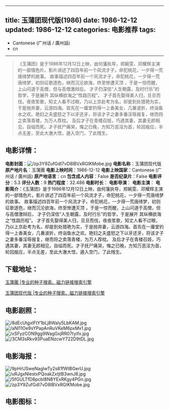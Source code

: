 
---
title: 玉蒲团现代版(1986)
date: 1986-12-12
updated: 1986-12-12
categories: 电影推荐
tags:
- 
- Cantonese (广州话 / 廣州話)
- cn
---


> 《玉蒲团》是于1986年12月12日上映，由何藩执导，郑婉雯、邓耀辉主演的一部情色片。影片讲述了四百年前一个风流才子，命犯桃花，一夕得一荒唐绮梦的故事。  故事描述四百年前一个风流才子，命犯桃花，一夕得一荒唐绮梦，初则征歌逐色，继而沉沦欲海，终至惨遭灭顶 ，于是一惊而醒，上山问道于高僧，但与高僧激辩后， 才子仍深信“人生朝露，及时行乐”的哲学，于是展开 其纵横欲海之“性路历程”。  才子首先娶得美人归，旦旦而伐，夜夜笙歌，知丈人看不过眼，乃以上京赴考为名，却是到处猎艳为实，于是抛弃妻，云游四海。首先在一庸堂钓得一上香美女，几番波折，终诣鱼水之欢。艳妇之夫盛怒之下以牙还牙，将该才子之妻多番淫辱报复，继而将之卖落青楼，为万人荐枕。  及后才子在青楼召妓，巧遇其妻，其妻无颜相见，自缢而死。才子抚尸痛哭，悔之已晚，方知万恶淫为首，轮回报应，半点无差，至此大澈大悟，遁入空门，了此残生。

## **电影详情**：

**电影封面**：<img src="https://image.tmdb.org/t/p/w200/zp3Y9ZufGdI7vD8lBVxRGIKMobe.jpg" alt="/zp3Y9ZufGdI7vD8lBVxRGIKMobe.jpg" title="/zp3Y9ZufGdI7vD8lBVxRGIKMobe.jpg">
**电影名称**：玉蒲团现代版
**原产地片名**：玉蒲團
**电影上映时间**：1986-12-12
**电影上映国家**：Cantonese (广州话 / 廣州話)
**原产地语言**：cn
**包含成人内容**：False
**是否纪录片**：False
**电影评分**：5.3
**评分人数**：9
**热门程度**：32.486
**电影时长**：
**电影导演**：
**电影主演**：
**电影简介**：《玉蒲团》是于1986年12月12日上映，由何藩执导，郑婉雯、邓耀辉主演的一部情色片。影片讲述了四百年前一个风流才子，命犯桃花，一夕得一荒唐绮梦的故事。  故事描述四百年前一个风流才子，命犯桃花，一夕得一荒唐绮梦，初则征歌逐色，继而沉沦欲海，终至惨遭灭顶 ，于是一惊而醒，上山问道于高僧，但与高僧激辩后， 才子仍深信“人生朝露，及时行乐”的哲学，于是展开 其纵横欲海之“性路历程”。  才子首先娶得美人归，旦旦而伐，夜夜笙歌，知丈人看不过眼，乃以上京赴考为名，却是到处猎艳为实，于是抛弃妻，云游四海。首先在一庸堂钓得一上香美女，几番波折，终诣鱼水之欢。艳妇之夫盛怒之下以牙还牙，将该才子之妻多番淫辱报复，继而将之卖落青楼，为万人荐枕。  及后才子在青楼召妓，巧遇其妻，其妻无颜相见，自缢而死。才子抚尸痛哭，悔之已晚，方知万恶淫为首，轮回报应，半点无差，至此大澈大悟，遁入空门，了此残生。

## **下载地址**：
[玉蒲團 |专业的种子搜索、磁力链接搜索引擎](https://movie.amd794.com:2083/?search=%E7%8E%89%E8%92%B2%E5%9C%98&ordering=&mode=match_phrase&page_size=10&page=1)

[玉蒲团现代版 |专业的种子搜索、磁力链接搜索引擎](https://movie.amd794.com:2083/?search=%E7%8E%89%E8%92%B2%E5%9B%A2%E7%8E%B0%E4%BB%A3%E7%89%88&ordering=&mode=match_phrase&page_size=10&page=1)
 

## **电影剧照**：
<img src="https://image.tmdb.org/t/p/original/8dEcUtgxlFtY1bLj8Waly5LbKAM.jpg" alt="/8dEcUtgxlFtY1bLj8Waly5LbKAM.jpg" title="/8dEcUtgxlFtY1bLj8Waly5LbKAM.jpg"><img src="https://image.tmdb.org/t/p/original/aNl11Oe9sYPapAnRuVKeM6pxMx1.jpg" alt="/aNl11Oe9sYPapAnRuVKeM6pxMx1.jpg" title="/aNl11Oe9sYPapAnRuVKeM6pxMx1.jpg"><img src="https://image.tmdb.org/t/p/original/xSFyzCON9gg9WagGxjRR07tyifx.jpg" alt="/xSFyzCON9gg9WagGxjRR07tyifx.jpg" title="/xSFyzCON9gg9WagGxjRR07tyifx.jpg"><img src="https://image.tmdb.org/t/p/original/3CM3sRkv93PuaENzcwY722D9tDL.jpg" alt="/3CM3sRkv93PuaENzcwY722D9tDL.jpg" title="/3CM3sRkv93PuaENzcwY722D9tDL.jpg">

## **电影海报**：
<img src="https://image.tmdb.org/t/p/original/9pHrUSweNaglwTy2s81fWtBGerU.jpg" alt="/9pHrUSweNaglwTy2s81fWtBGerU.jpg" title="/9pHrUSweNaglwTy2s81fWtBGerU.jpg"><img src="https://image.tmdb.org/t/p/original/uRJgxNlestxPQoakZxtjtB3wnJ8.jpg" alt="/uRJgxNlestxPQoakZxtjtB3wnJ8.jpg" title="/uRJgxNlestxPQoakZxtjtB3wnJ8.jpg"><img src="https://image.tmdb.org/t/p/original/5fGULTfD8pcbI8N8YExRKgy4PGn.jpg" alt="/5fGULTfD8pcbI8N8YExRKgy4PGn.jpg" title="/5fGULTfD8pcbI8N8YExRKgy4PGn.jpg"><img src="https://image.tmdb.org/t/p/original/zp3Y9ZufGdI7vD8lBVxRGIKMobe.jpg" alt="/zp3Y9ZufGdI7vD8lBVxRGIKMobe.jpg" title="/zp3Y9ZufGdI7vD8lBVxRGIKMobe.jpg">

## **电影图标**：

